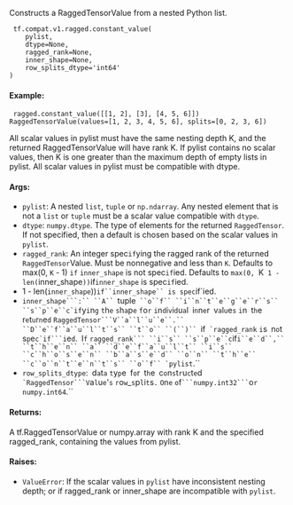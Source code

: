 
Constructs a RaggedTensorValue from a nested Python list.

```
 tf.compat.v1.ragged.constant_value(
    pylist,
    dtype=None,
    ragged_rank=None,
    inner_shape=None,
    row_splits_dtype='int64'
)
```
#### Example:

```
 ragged.constant_value([[1, 2], [3], [4, 5, 6]])
RaggedTensorValue(values=[1, 2, 3, 4, 5, 6], splits=[0, 2, 3, 6])
```

All scalar values in pylist must have the same nesting depth K, and the returned RaggedTensorValue will have rank K. If pylist contains no scalar values, then K is one greater than the maximum depth of empty lists in pylist. All scalar values in pylist must be compatible with dtype.
#### Args:
- `pylist`: A nested `list`, `tuple` or `np.ndarray`. Any nested element that is not a `list` or `tuple` must be a scalar value compatible with `dtype`.
- `dtype`: `numpy.dtype`. The type of elements for the returned `RaggedTensor`. If not specified, then a default is chosen based on the scalar values in `pylist`.
- `ragged_rank`: An integer spec`if`ying the ragged rank of the returned `RaggedTensor`Value. Must be nonnegative and less than `K`. Defaults to max(0, `K` - 1) `if` `inner_shape` is not spec`if`ied. Defaults to `max(0, `K`
1 - len(`inner_shape`))`if``inner_shape`` is spec`if`ied.
- 1 - len(`inner_shape`))`if``inner_shape`` is spec`if`ied.
- `inner_shape```:`` ``A`` `tuple``` ``o``f`` ``i``n``t``e``g``e``r``s`` ``s``p``e``c`if```y``i``n``g`` ``t``h``e`` ``s``h``a``p``e`` ``f``o``r`` ``i``n``d``i``v``i``d``u``a``l`` ``i``n``n``e``r`` ``v``a``l``u``e``s`` ``i``n`` ``t``h``e`` ``r``e``t``u``r``n``e``d`` `RaggedTensor```V``a``l``u``e``.`` ``D``e``f``a``u``l``t``s`` ``t``o`` ``(``)`` `if``` `ragged_rank``` ``i``s`` ``n``o``t`` ``s``p``e``c`if```i``e``d``.`` ``I``f`` `ragged_rank``` ``i``s`` ``s``p``e``c`if```i``e``d``,`` ``t``h``e``n`` ``a`` ``d``e``f``a``u``l``t`` ``i``s`` ``c``h``o``s``e``n`` ``b``a``s``e``d`` ``o``n`` ``t``h``e`` ``c``o``n``t``e``n``t``s`` ``o``f`` `pylist```.``
- ```row_splits_dtype```:`` ``d``a``t``a`` ``t``y``p``e`` ``f``o``r`` ``t``h``e`` ``c``o``n``s``t``r``u``c``t``e``d`` `RaggedTensor```V``a``l``u``e``'``s`` ``r``o``w``_``s``p``l``i``t``s``.`` ``O``n``e`` ``o``f`` ```numpy.int32``` ``o``r`` ```numpy.int64```.``
#### Returns:

A tf.RaggedTensorValue or numpy.array with rank K and the specified ragged_rank, containing the values from pylist.
#### Raises:
- `ValueError`: If the scalar values in `pylist` have inconsistent nesting depth; or if ragged_rank or inner_shape are incompatible with `pylist`.
